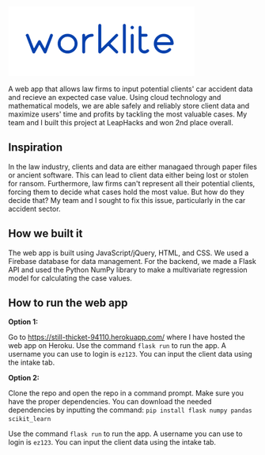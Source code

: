 ![](static/img/logo.PNG)

A web app that allows law firms to input potential clients' car accident data and recieve an expected case value. Using cloud technology and mathematical models, we are able safely and reliably store client data and maximize users' time and profits by tackling the most valuable cases. My team and I built this project at LeapHacks and won 2nd place overall.

## Inspiration
In the law industry, clients and data are either managaed through paper files or ancient software. This can lead to client data either being lost or stolen for ransom. Furthermore, law firms can't represent all their potential clients, forcing them to decide what cases hold the most value. But how do they decide that? My team and I sought to fix this issue, particularly in the car accident sector.

## How we built it
The web app is built using JavaScript/jQuery, HTML, and CSS. We used a Firebase database for data management. For the backend, we made a Flask API and used the Python NumPy library to make a multivariate regression model for calculating the case values.

## How to run the web app
**Option 1:**

Go to https://still-thicket-94110.herokuapp.com/ where I have hosted the web app on Heroku. Use the command `flask run` to run the app. A username you can use to login is `ez123`. You can input the client data using the intake tab.

**Option 2:**

Clone the repo and open the repo in a command prompt. Make sure you have the proper dependencies. You can download the needed dependencies by inputting the command:
`pip install flask numpy pandas scikit_learn`

Use the command `flask run` to run the app. A username you can use to login is `ez123`. You can input the client data using the intake tab.

